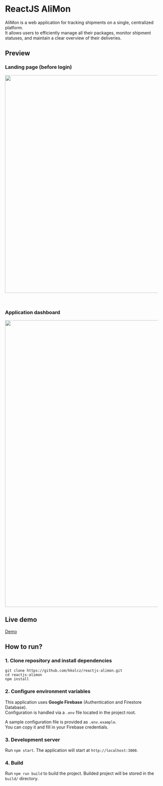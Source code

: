 # ReactJS AliMon

AliMon is a web application for tracking shipments on a single, centralized platform.  
It allows users to efficiently manage all their packages, monitor shipment statuses, and maintain a clear overview of their deliveries.

## Preview

### Landing page (before login)

<p align="center">
  <img width="1013" height="715" src="https://github.com/user-attachments/assets/3f10d7ce-fb3a-43f0-8a00-123eeb893321" />
</p>

<br/>

### Application dashboard

<p align="center">
  <img width="998" height="942" src="https://github.com/user-attachments/assets/93b6f7a4-fcc3-41d5-bdbc-73b1c7624a33" />
</p>

## Live demo

[Demo](https://reactjs-alimon.netlify.app)

## How to run?

### 1. Clone repository and install dependencies

```
git clone https://github.com/kkolcz/reactjs-alimon.git
cd reactjs-alimon
npm install
```

### 2. Configure environment variables

This application uses **Google Firebase** (Authentication and Firestore Database).  
Configuration is handled via a `.env` file located in the project root.

A sample configuration file is provided as `.env.example`.  
You can copy it and fill in your Firebase credentials.

### 3. Development server

Run `npm start`.
The application will start at `http://localhost:3000`.

### 4. Build

Run `npm run build` to build the project.
Builded project will be stored in the `build/` directory.
